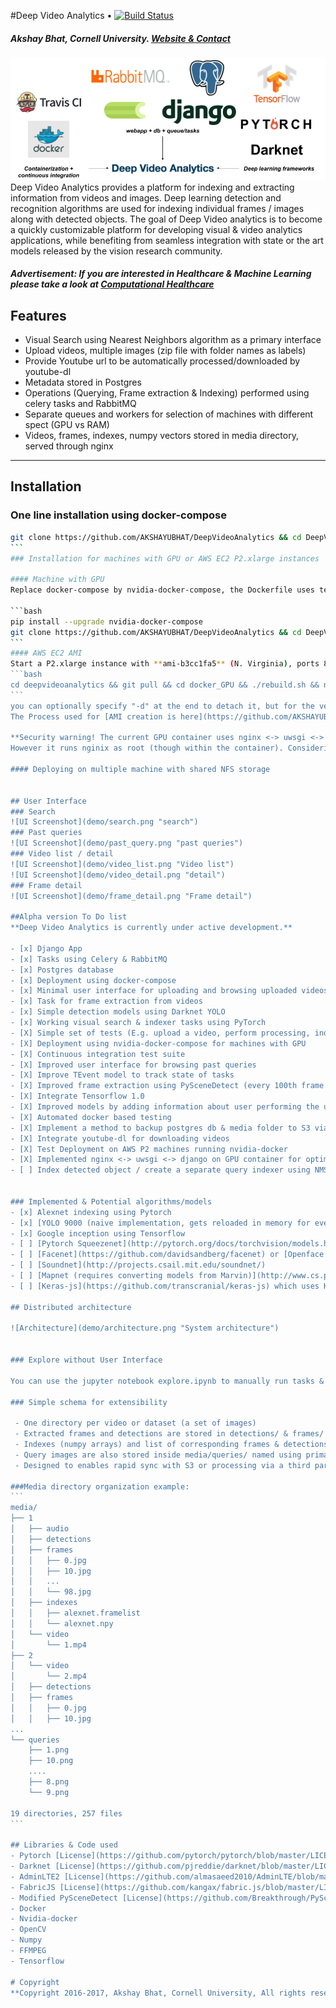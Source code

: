 #Deep Video Analytics  •  [![Build Status](https://travis-ci.org/AKSHAYUBHAT/DeepVideoAnalytics.svg?branch=master)](https://travis-ci.org/AKSHAYUBHAT/DeepVideoAnalytics)
##### Akshay Bhat, Cornell University. [Website & Contact](http://www.akshaybhat.com)       
![Banner](demo/banner.png "banner")
Deep Video Analytics provides a platform for indexing and extracting information from videos and images.
Deep learning detection and recognition algorithms are used for indexing individual frames / images along with 
detected objects. The goal of Deep Video analytics is to become a quickly customizable platform for developing 
visual & video analytics applications, while benefiting from seamless integration with state or the art models released
by the vision research community.

##### Advertisement: If you are interested in Healthcare & Machine Learning please take a look at [Computational Healthcare](http://www.computationalhealthcare.com) 

## Features
- Visual Search using Nearest Neighbors algorithm as a primary interface
- Upload videos, multiple images (zip file with folder names as labels)
- Provide Youtube url to be automatically processed/downloaded by youtube-dl
- Metadata stored in Postgres
- Operations (Querying, Frame extraction & Indexing) performed using celery tasks and RabbitMQ
- Separate queues and workers for selection of machines with different spect (GPU vs RAM) 
- Videos, frames, indexes, numpy vectors stored in media directory, served through nginx


---
## Installation

### One line installation using docker-compose

````bash
git clone https://github.com/AKSHAYUBHAT/DeepVideoAnalytics && cd DeepVideoAnalytics/docker && docker-compose up 
```
### Installation for machines with GPU or AWS EC2 P2.xlarge instances

#### Machine with GPU
Replace docker-compose by nvidia-docker-compose, the Dockerfile uses tensorflow gpu base image and appropriate version of pytorch. The Makefile for Darknet is also modified accordingly. This code was tested using an older NVidia Titan GPU and nvidia-docker.

```bash
pip install --upgrade nvidia-docker-compose
git clone https://github.com/AKSHAYUBHAT/DeepVideoAnalytics && cd DeepVideoAnalytics/docker_GPU && nvidia-docker-compose up 
```
#### AWS EC2 AMI
Start a P2.xlarge instance with **ami-b3cc1fa5** (N. Virginia), ports 8000, 6006, 8888 open (preferably to only your IP) and run following command after ssh'ing into the machine. 
```bash
cd deepvideoanalytics && git pull && cd docker_GPU && ./rebuild.sh && nvidia-docker-compose up 
```
you can optionally specify "-d" at the end to detach it, but for the very first time its useful to read how each container is started. After approximately 3 ~ 5 minutes the user interface will appear on port 8000 of the instance ip.
The Process used for [AMI creation is here](https://github.com/AKSHAYUBHAT/DeepVideoAnalytics/blob/master/notes/readme.md)

**Security warning! The current GPU container uses nginx <-> uwsgi <-> django setup to ensure smooth playback of videos. 
However it runs nginix as root (though within the container). Considering that you can now modify AWS Security rules on-the-fly, I highly recommend only allowing inbound traffic from your own IP address.** 

#### Deploying on multiple machine with shared NFS storage


## User Interface 
### Search
![UI Screenshot](demo/search.png "search")
### Past queries
![UI Screenshot](demo/past_query.png "past queries")
### Video list / detail
![UI Screenshot](demo/video_list.png "Video list")
![UI Screenshot](demo/video_detail.png "detail")
### Frame detail
![UI Screenshot](demo/frame_detail.png "Frame detail")

##Alpha version To Do list
**Deep Video Analytics is currently under active development.**

- [x] Django App
- [x] Tasks using Celery & RabbitMQ
- [x] Postgres database
- [x] Deployment using docker-compose
- [x] Minimal user interface for uploading and browsing uploaded videos/images
- [x] Task for frame extraction from videos
- [x] Simple detection models using Darknet YOLO
- [x] Working visual search & indexer tasks using PyTorch
- [X] Simple set of tests (E.g. upload a video, perform processing, indexing, detection)
- [X] Deployment using nvidia-docker-compose for machines with GPU
- [X] Continuous integration test suite
- [X] Improved user interface for browsing past queries
- [X] Improve TEvent model to track state of tasks
- [X] Improved frame extraction using PySceneDetect (every 100th frame and frame selected by content change)
- [X] Integrate Tensorflow 1.0
- [X] Improved models by adding information about user performing the uploading video/dataset
- [X] Automated docker based testing
- [X] Implement a method to backup postgres db & media folder to S3 via a single command
- [X] Integrate youtube-dl for downloading videos
- [X] Test Deployment on AWS P2 machines running nvidia-docker 
- [X] Implemented nginx <-> uwsgi <-> django on GPU container for optimized serving of videos and static assets.
- [ ] Index detected object / create a separate query indexer using NMS lib or Anony


### Implemented & Potential algorithms/models
- [x] Alexnet indexing using Pytorch 
- [x] [YOLO 9000 (naive implementation, gets reloaded in memory for every video)](http://pjreddie.com/darknet/yolo/)
- [x] Google inception using Tensorflow 
- [ ] [Pytorch Squeezenet](http://pytorch.org/docs/torchvision/models.html)
- [ ] [Facenet](https://github.com/davidsandberg/facenet) or [Openface (via a connected container)](https://github.com/cmusatyalab/openface)
- [ ] [Soundnet](http://projects.csail.mit.edu/soundnet/)
- [ ] [Mapnet (requires converting models from Marvin)](http://www.cs.princeton.edu/~aseff/mapnet/)   
- [ ] [Keras-js](https://github.com/transcranial/keras-js) which uses Keras inception for client side indexing   
 
## Distributed architecture

![Architecture](demo/architecture.png "System architecture")


### Explore without User Interface

You can use the jupyter notebook explore.ipynb to manually run tasks & code against the databases. 

### Simple schema for extensibility

 - One directory per video or dataset (a set of images)
 - Extracted frames and detections are stored in detections/ & frames/ under the video directory
 - Indexes (numpy arrays) and list of corresponding frames & detections are stored 
 - Query images are also stored inside media/queries/ named using primary key of the query object.
 - Designed to enables rapid sync with S3 or processing via a third party program.

###Media directory organization example: 
```
media/
├── 1
│   ├── audio
│   ├── detections
│   ├── frames
│   │   ├── 0.jpg
│   │   ├── 10.jpg
│   │   ...
│   │   └── 98.jpg
│   ├── indexes
│   │   ├── alexnet.framelist
│   │   └── alexnet.npy
│   └── video
│       └── 1.mp4
├── 2
│   └── video
│       └── 2.mp4
│   ├── detections
│   ├── frames
│   │   ├── 0.jpg
│   │   ├── 10.jpg
...
└── queries
    ├── 1.png
    ├── 10.png
    ....
    ├── 8.png
    └── 9.png

19 directories, 257 files
```

## Libraries & Code used
- Pytorch [License](https://github.com/pytorch/pytorch/blob/master/LICENSE)
- Darknet [License](https://github.com/pjreddie/darknet/blob/master/LICENSE)
- AdminLTE2 [License](https://github.com/almasaeed2010/AdminLTE/blob/master/LICENSE)
- FabricJS [License](https://github.com/kangax/fabric.js/blob/master/LICENSE)
- Modified PySceneDetect [License](https://github.com/Breakthrough/PySceneDetect)
- Docker 
- Nvidia-docker
- OpenCV
- Numpy
- FFMPEG
- Tensorflow

# Copyright
**Copyright 2016-2017, Akshay Bhat, Cornell University, All rights reserved.**
